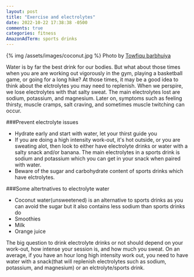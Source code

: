 ```yaml
---
layout: post
title: "Exercise and electrolytes"
date: 2022-10-22 17:38:38 -0500
comments: true
categories: fitness
AmazonAdTerm: sports drinks
---
```

{% img /assets/images/coconut.jpg %}
Photo by <a href="https://unsplash.com/@towfiqu999999?utm_source=unsplash&utm_medium=referral&utm_content=creditCopyText">Towfiqu barbhuiya</a>

Water is by far the best drink for our bodies. But what about those times when you are are working out vigorously in the gym, playing a basketball game, or going for a long hike? At those times, it may be a good idea to think about the elctrolytes you may need to replenish. When we perspire, we lose electrolytes with that salty sweat. The main electrolytes lost are sodium, potassium, and magnesium. Later on, symptoms such as feeling thirsty, muscle cramps, salt craving, and sometimes muscle twitching can occur.

###Prevent electrolyte issues

- Hydrate early and start with water, let your thirst guide you
- If you are doing a high intensity work-out, it's hot outside, or you are sweating alot, then look to either have electrolyte drinks or water with a salty snack and/or banana. The main electrolytes in a sports drink is sodium and potassium which you can get in your snack when paired with water.
- Beware of the sugar and carbohydrate content of sports drinks which have elctrolytes.

###Some altertnatives to electrolyte water
- Coconut water(unsweetened) is an alternative to sports drinks as you can avoid the sugar but it also contains less sodium than sports drinks do
- Smoothies
- Milk
- Orange juice

The big question to drink electrolyte drinks or not should depend on your work-out, how intense your session is, and how much you sweat. On an average, if you have an hour long high intensity work out, you need to have water with a snack(that will replenish electrolytes such as sodium, potassium, and magnesium) or an elctrolyte/sports drink.
